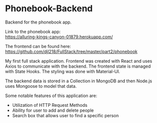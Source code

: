 # Phonebook-Backend
Backend for the phonebook app.

Link to the phonebook app:<br>
https://alluring-kings-canyon-01879.herokuapp.com/

The frontend can be found here:<br>
https://github.com/djl218/FullStack/tree/master/part2/phonebook

My first full stack application. Frontend was created with React and uses Axios to communicate with the backend. The frontend state is managed with State Hooks. The styling was done with Material-UI.

The backend data is stored in a Collection in MongoDB and then Node.js uses Mongoose to model that data.

Some notable features of this application are:
  *  Utilization of HTTP Request Methods
  *  Ability for user to add and delete people
  *  Search box that allows user to find a specific person